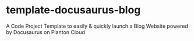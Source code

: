 # template-docusaurus-blog
A Code Project Template to easily &amp; quickly launch a Blog Website powered by Docusaurus on Planton Cloud
